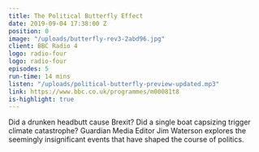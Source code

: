 ```yaml
---
title: The Political Butterfly Effect
date: 2019-09-04 17:38:00 Z
position: 0
image: "/uploads/butterfly-rev3-2abd96.jpg"
client: BBC Radio 4
logo: radio-four
logo: radio-four
episodes: 5
run-time: 14 mins
listen: "/uploads/political-butterfly-preview-updated.mp3"
link: https://www.bbc.co.uk/programmes/m00081t8
is-highlight: true
---
```


Did a drunken headbutt cause Brexit? Did a single boat capsizing trigger climate catastrophe? Guardian Media Editor Jim Waterson explores the seemingly insignificant events that have shaped the course of politics.
